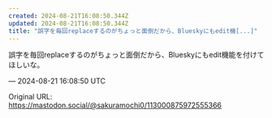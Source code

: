 ```yaml
---
created: 2024-08-21T16:08:50.344Z
updated: 2024-08-21T16:08:50.344Z
title: "誤字を毎回replaceするのがちょっと面倒だから、Blueskyにもedit機[...]"
---
```


<p>誤字を毎回replaceするのがちょっと面倒だから、Blueskyにもedit機能を付けてほしいな。</p>

&mdash; 2024-08-21 16:08:50 UTC

Original URL: https://mastodon.social/@sakuramochi0/113000875972555366
